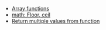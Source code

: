 - [Array functions](https://www.w3schools.com/python/python_arrays.asp)
- [math: Floor, ceil](https://www.geeksforgeeks.org/floor-ceil-function-python/)
- [Return multiple values from function](https://www.geeksforgeeks.org/g-fact-41-multiple-return-values-in-python/)